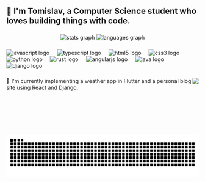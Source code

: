 <h2 align="left">👋 I'm Tomislav, a Computer Science student who loves building things with code.</h2>

###

<div align="center">
  <img src="https://github-readme-stats.vercel.app/api?username=tomislav98&hide_title=true&hide_rank=false&show_icons=true&include_all_commits=true&count_private=true&disable_animations=false&theme=default&locale=en&hide_border=true" height="150" alt="stats graph"  />
  <img src="https://github-readme-stats.vercel.app/api/top-langs?username=tomislav98&locale=en&hide_title=true&layout=compact&card_width=320&langs_count=5&theme=default&hide_border=true" height="150" alt="languages graph"  />
</div>

###

<div align="left">
  <img src="https://cdn.jsdelivr.net/gh/devicons/devicon/icons/javascript/javascript-original.svg" height="30" alt="javascript logo"  />
  <img width="12" />
  <img src="https://cdn.jsdelivr.net/gh/devicons/devicon/icons/typescript/typescript-original.svg" height="30" alt="typescript logo"  />
  <img width="12" />
  <img src="https://cdn.jsdelivr.net/gh/devicons/devicon/icons/html5/html5-original.svg" height="30" alt="html5 logo"  />
  <img width="12" />
  <img src="https://cdn.jsdelivr.net/gh/devicons/devicon/icons/css3/css3-original.svg" height="30" alt="css3 logo"  />
  <img width="12" />
  <img src="https://cdn.jsdelivr.net/gh/devicons/devicon/icons/python/python-original.svg" height="30" alt="python logo"  />
  <img width="12" />
  <img src="https://cdn.jsdelivr.net/gh/devicons/devicon/icons/rust/rust-original.svg" height="30" alt="rust logo"  />
  <img width="12" />
  <img src="https://cdn.jsdelivr.net/gh/devicons/devicon/icons/angularjs/angularjs-original.svg" height="30" alt="angularjs logo"  />
  <img width="12" />
  <img src="https://cdn.jsdelivr.net/gh/devicons/devicon/icons/java/java-original.svg" height="30" alt="java logo"  />
  <img width="12" />
  <img src="https://cdn.jsdelivr.net/gh/devicons/devicon/icons/django/django-plain.svg" height="30" alt="django logo"  />
</div>

###

<div align="left">
</div>

###

<img align="right" height="150" src="https://media4.giphy.com/media/v1.Y2lkPTc5MGI3NjExeDR6Mnp6dnNiaXExNTA1MDMzazZ3a3c5bTQ0ZnZidzJ3ZnlteXFuMyZlcD12MV9pbnRlcm5hbF9naWZfYnlfaWQmY3Q9Zw/jG186kNLKs6TS/giphy.gif"  />

###

<p align="left">🔭 I'm currently implementing a weather app in Flutter and a personal blog site using React and Django.</p>

###

<br clear="both">

<img src="https://raw.githubusercontent.com/tomislav98/tomislav98/output/snake.svg" alt="Snake animation" />

###
